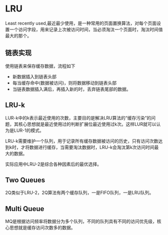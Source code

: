 # LRU

Least recently used,最近最少使用，是一种常用的页面置换算法，对每个页面设置一个访问字段，用来记录上次被访问时间，当必须淘汰一个页面时，淘汰时间值最大的那个。

## 链表实现

使用链表来保存缓存数据，流程如下
- 新数据插入到链表头部
- 每当缓存命中(数据被访问)，则将数据移动到链表头部
- 当链表数据插入满后，再插入新的时，丢弃链表尾部的数据。

## LRU-k

LUR-k中的k表示最近使用的次数，主要目的是解决LRU算法的“缓存污染”的问题，其核心思想就是最近使用过的判断扩展位最近使用过k次。这样LUR就可以认为是LUR-1的模式。

LRU-k需要维护一个队列，用于记录所有缓存数据被访问的历史，只有访问次数达到k时，才将数据进行缓存，当需要淘汰数据时，LRU-k会淘汰第k次访问时间最大的数据。

实际应用中LRU-2是综合各种因素后的最优选择。

## Two Queues

2Q类似于LRU-2，2Q算法有两个缓存队列，一是FIFO队列，一是LRU队列。

## Multi Queue

MQ是根据访问频率将数据分为多个队列，不同的队列具有不同的访问优先级，核心思想就是缓存访问次数多的数据。
